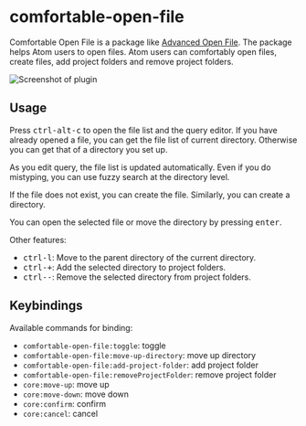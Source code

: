 # comfortable-open-file

Comfortable Open File is a package like
[Advanced Open File](https://github.com/Osmose/advanced-open-file).
The package helps Atom users to open files.
Atom users can comfortably open files,
create files, add project folders and remove project folders.

![Screenshot of plugin](https://user-images.githubusercontent.com/21008974/36074882-bdecee48-0f89-11e8-8b22-016614704c01.png)

## Usage

Press <kbd>ctrl-alt-c</kbd> to open the file list and the query editor.
If you have already opened a file, you can get the file list of current directory.
Otherwise you can get that of a directory you set up.

As you edit query, the file list is updated automatically.
Even if you do mistyping, you can use fuzzy search at the directory level.

If the file does not exist, you can create the file.
Similarly, you can create a directory.

You can open the selected file or move the directory by pressing <kbd>enter</kbd>.

Other features:

- <kbd>ctrl-l</kbd>: Move to the parent directory of the current directory.
- <kbd>ctrl-+</kbd>: Add the selected directory to project folders.
- <kbd>ctrl--</kbd>: Remove the selected directory from project folders.

## Keybindings

Available commands for binding:

- `comfortable-open-file:toggle`: toggle
- `comfortable-open-file:move-up-directory`: move up directory
- `comfortable-open-file:add-project-folder`: add project folder
- `comfortable-open-file:removeProjectFolder`: remove project folder
- `core:move-up`: move up
- `core:move-down`: move down
- `core:confirm`: confirm
- `core:cancel`: cancel
